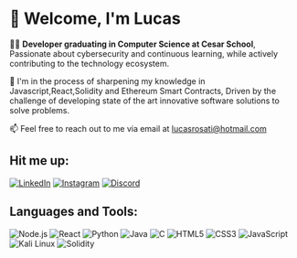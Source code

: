 # 👋 Welcome, I'm Lucas

👨‍💻 **Developer graduating in Computer Science at Cesar School**, Passionate about cybersecurity and continuous learning, while actively contributing to the technology ecosystem.

🔨 I'm in the process of sharpening my knowledge in Javascript,React,Solidity and Ethereum Smart Contracts, Driven by the challenge of developing state of the art innovative software solutions to solve problems.

📫 Feel free to reach out to me via email at [lucasrosati@hotmail.com](mailto:lucasrosati@hotmail.com)

## Hit me up:

[![LinkedIn](https://img.shields.io/badge/-LinkedIn-0077B5?style=for-the-badge&logo=linkedin&logoColor=white)](https://www.linkedin.com/in/lucas-rosati-cavalcanti-pereira-b62229128)
[![Instagram](https://img.shields.io/badge/-Instagram-E4405F?style=for-the-badge&logo=instagram&logoColor=white)](https://instagram.com/lucasrosati)
[![Discord](https://img.shields.io/badge/-Discord-7289DA?style=for-the-badge&logo=discord&logoColor=white)](https://discordapp.com/users/lucasrosati)


## Languages and Tools:

![Node.js](https://img.shields.io/badge/Node.js-43853D?style=for-the-badge&logo=node.js&logoColor=white)
![React](https://img.shields.io/badge/React-20232A?style=for-the-badge&logo=react&logoColor=61DAFB)
![Python](https://img.shields.io/badge/Python-3776AB?style=for-the-badge&logo=python&logoColor=white)
![Java](https://img.shields.io/badge/Java-ED8B00?style=for-the-badge&logo=java&logoColor=white)
![C](https://img.shields.io/badge/C-A8B9CC?style=for-the-badge&logo=c&logoColor=white)
![HTML5](https://img.shields.io/badge/HTML5-E34F26?style=for-the-badge&logo=html5&logoColor=white)
![CSS3](https://img.shields.io/badge/CSS3-1572B6?style=for-the-badge&logo=css3&logoColor=white)
![JavaScript](https://img.shields.io/badge/JavaScript-F7DF1E?style=for-the-badge&logo=javascript&logoColor=black)
![Kali Linux](https://img.shields.io/badge/Kali_Linux-557C94?style=for-the-badge&logo=kali-linux&logoColor=white)
![Solidity](https://img.shields.io/badge/Solidity-363636?style=for-the-badge&logo=solidity&logoColor=white)

